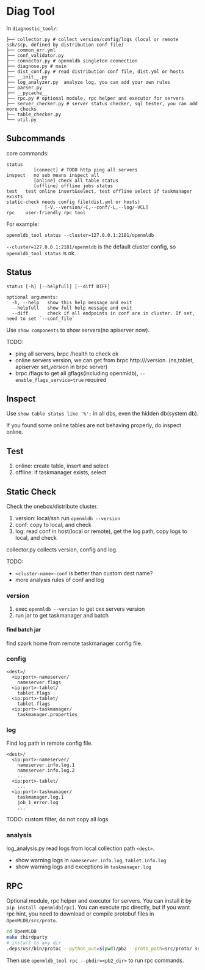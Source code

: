 # Diag Tool

In `diagnostic_tool/`:

```
├── collector.py # collect version/config/logs (local or remote ssh/scp, defined by distribution conf file)
├── common_err.yml
├── conf_validator.py
├── connector.py # openmldb singleton connection
├── diagnose.py # main
├── dist_conf.py # read distribution conf file, dist.yml or hosts
├── __init__.py
├── log_analyzer.py  analyze log, you can add your own rules
├── parser.py
├── __pycache__
├── rpc.py # optional module, rpc helper and executor for servers
├── server_checker.py # server status checker, sql tester, you can add more checks
├── table_checker.py
└── util.py
```

## Subcommands

core commands:
```
status
          [connect] # TODO http ping all servers
inspect   no sub means inspect all
          [online] check all table status
          [offline] offline jobs status
test   test online insert&select, test offline select if taskmanager exists
static-check needs config file(dist.yml or hosts)
              [-V,--version/-C,--conf/-L,--log/-VCL]
rpc    user-friendly rpc tool
```

For example:
```
openmldb_tool status --cluster=127.0.0.1:2181/openmldb
```

`--cluster=127.0.0.1:2181/openmldb` is the default cluster config, so `openmldb_tool status` is ok.

## Status
```
status [-h] [--helpfull] [--diff DIFF]

optional arguments:
  -h, --help   show this help message and exit
  --helpfull   show full help message and exit
  --diff       check if all endpoints in conf are in cluster. If set, need to set `--conf_file`
```

Use `show components` to show servers(no apiserver now).

TODO: 
- ping all servers, brpc /health to check ok
- online servers version, we can get from brpc http://<endpoint>/version. (ns,tablet, apiserver set_version in brpc server)
- brpc /flags to get all gflags(including openmldb), `--enable_flags_service=true` required

## Inspect

Use `show table status like '%';` in all dbs, even the hidden db(system db).

If you found some online tables are not behaving properly, do inspect online.

## Test

1. online: create table, insert and select
2. offline: if taskmanager exists, select

## Static Check

Check the onebox/distribute cluster.

1. version: local/ssh run `openmldb --version`
2. conf: copy to local, and check
3. log: read conf in host(local or remote), get the log path, copy logs to local, and check

collector.py collects version, config and log.

TODO: 
- `<cluster-name>-conf` is better than custom dest name?
- more analysis rules of conf and log

### version

1. exec `openmldb --version` to get cxx servers version
2. run jar to get taskmanager and batch

#### find batch jar
find spark home from remote taskmanager config file.

### config
```
<dest>/
  <ip:port>-nameserver/
    nameserver.flags
  <ip:port>-tablet/
    tablet.flags
  <ip:port>-tablet/
    tablet.flags
  <ip:port>-taskmanager/
    taskmanager.properties
```

### log
Find log path in remote config file.

```
<dest>/
  <ip:port>-nameserver/
    nameserver.info.log.1
    nameserver.info.log.2
    ...
  <ip:port>-tablet/
    ...
  <ip:port>-taskmanager/
    taskmanager.log.1
    job_1_error.log
    ...
```

TODO: custom filter, do not copy all logs

### analysis

log_analysis.py read logs from local collection path `<dest>`. 

- show warning logs in `nameserver.info.log`, `tablet.info.log`
- show warning logs and exceptions in `taskmanager.log`

## RPC

Optional module, rpc helper and executor for servers. You can install it by `pip install openmldb[rpc]`. You can execute rpc directly, but if you want rpc hint, you need to download or compile protobuf files in `OpenMLDB/src/proto`.

```bash
cd OpenMLDB
make thirdparty
# install to any dir
.deps/usr/bin/protoc --python_out=$(pwd)/pb2 --proto_path=src/proto/ src/proto/*.proto
```
Then use `openmldb_tool rpc --pbdir=<pb2_dir>` to run rpc commands.
